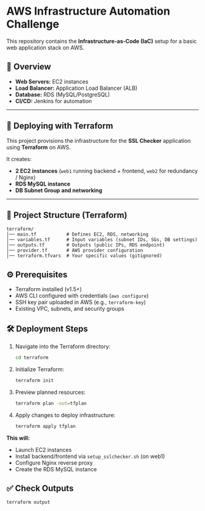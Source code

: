 # AWS Infrastructure Automation Challenge

This repository contains the **Infrastructure-as-Code (IaC)** setup for a basic web application stack on AWS.

## 🔎 Overview
- **Web Servers:** EC2 instances  
- **Load Balancer:** Application Load Balancer (ALB)  
- **Database:** RDS (MySQL/PostgreSQL)  
- **CI/CD:** Jenkins for automation  

---

## 🚀 Deploying with Terraform

This project provisions the infrastructure for the **SSL Checker** application using **Terraform** on AWS.  

It creates:  
- **2 EC2 instances** (`web1` running backend + frontend, `web2` for redundancy / Nginx)  
- **RDS MySQL instance**  
- **DB Subnet Group and networking**  

---

## 📂 Project Structure (Terraform)

```
terraform/
│── main.tf           # Defines EC2, RDS, networking
│── variables.tf      # Input variables (subnet IDs, SGs, DB settings)
│── outputs.tf        # Outputs (public IPs, RDS endpoint)
│── provider.tf       # AWS provider configuration
│── terraform.tfvars  # Your specific values (gitignored)
```


## ⚙️ Prerequisites

- Terraform installed (v1.5+)
- AWS CLI configured with credentials (`aws configure`)
- SSH key pair uploaded in AWS (e.g., `terraform-key`)
- Existing VPC, subnets, and security groups

## 🛠️ Deployment Steps

1. Navigate into the Terraform directory:

    ```bash
    cd terraform
    ```

2. Initialize Terraform:

    ```bash
    terraform init
    ```

3. Preview planned resources:

    ```bash
    terraform plan -out=tfplan
    ```

4. Apply changes to deploy infrastructure:

    ```bash
    terraform apply tfplan
    ```

**This will:**

- Launch EC2 instances  
- Install backend/frontend via `setup_sslchecker.sh` (on web1)  
- Configure Nginx reverse proxy  
- Create the RDS MySQL instance  

## ✅ Check Outputs

```bash
terraform output

